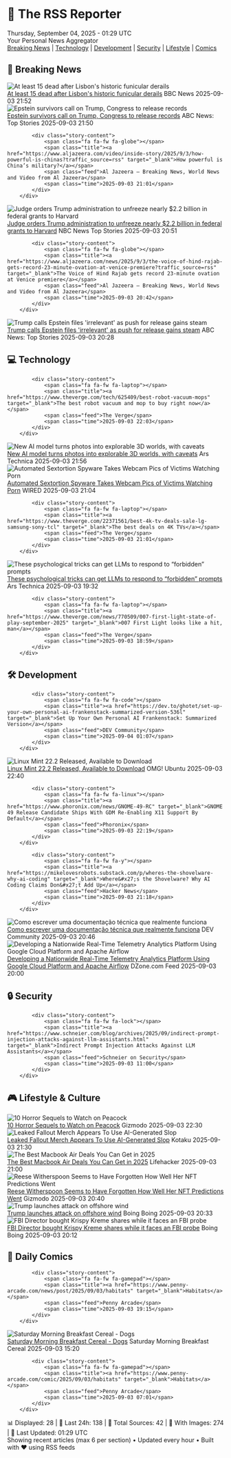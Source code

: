 <!-- Processing 54 RSS feeds at 2025-09-04 01:28:43 UTC -->
<!-- Processing: Dilbert -->
<!-- Processing: Cyanide & Happiness -->
<!-- Processing: Girl Genius -->
<!-- Processing: CNN Breaking News -->
<!-- Processing: BBC World News -->
<!-- Processing: BBC Breaking News -->
<!-- Processing: CBC News -->
<!-- Error processing https://rss.cbc.ca/lineup/topstories.xml: The read operation timed out -->
<!-- Processing: Guardian World News -->
<!-- Processing: Ars Technica -->
<!-- Processing: WIRED -->
<!-- Processing: Slashdot -->
<!-- Processing: Dev.to -->
<!-- Processing: StackOverflow Blog -->
<!-- Processing: Phoronix Linux News -->
<!-- Processing: It's FOSS -->
<!-- Processing: DistroWatch -->
<!-- Processing: Linux.com -->
<!-- Processing: Red Hat Blog -->
<!-- Processing: Ubuntu Blog -->
<!-- Processing: GitLab Blog -->
<!-- Processing: DZone -->
<!-- Processing: Lifehacker -->
<!-- Processing: Kotaku -->
<!-- Processing: Boing Boing -->
<!-- Processing: Schneier on Security -->
<!-- Generated 2 new posts out of 25 feeds processed -->
<div class="newspaper-header">
    <h1 class="newspaper-title">📰 The RSS Reporter</h1>
    <div class="newspaper-date">Thursday, September 04, 2025 - 01:29 UTC</div>
    <div class="newspaper-subtitle">Your Personal News Aggregator</div>
</div>

<div class="newspaper-nav">
    <a href="#breaking">Breaking News</a> |
    <a href="#tech">Technology</a> |
    <a href="#dev">Development</a> |
    <a href="#security">Security</a> |
    <a href="#lifestyle">Lifestyle</a> |
    <a href="#webcomics">Comics</a>
</div>

<div class="news-section breaking-news" id="breaking">
<h2 class="section-header">🚨 Breaking News</h2>
<div class="stories-container">
<div class="story">
            <img src="https://ichef.bbci.co.uk/ace/standard/240/cpsprodpb/7884/live/2428b480-8903-11f0-9cf6-cbf3e73ce2b9.jpg" alt="At least 15 dead after Lisbon&#x27;s historic funicular derails" class="story-image" loading="lazy" onerror="this.style.display='none'">
            <div class="story-content">
                <span class="fa fa-fw fa-earth-americas"></span>
                <span class="title"><a href="https://www.bbc.com/news/articles/c1jzlgj915no?at_medium=RSS&at_campaign=rss" target="_blank">At least 15 dead after Lisbon&#x27;s historic funicular derails</a></span>
                <span class="feed">BBC News</span>
                <span class="time">2025-09-03 21:52</span>
            </div>
        </div>
<div class="story">
            <img src="https://s.abcnews.com/images/US/davis-epstein-1-abc-gmh-250903_1756921206237_hpMain_4x3t_384.jpg" alt="Epstein survivors call on Trump, Congress to release records" class="story-image" loading="lazy" onerror="this.style.display='none'">
            <div class="story-content">
                <span class="fa fa-fw fa-tv"></span>
                <span class="title"><a href="https://abcnews.go.com/US/power-transparent-epstein-survivors-call-trump-congress-release/story?id=125221825" target="_blank">Epstein survivors call on Trump, Congress to release records</a></span>
                <span class="feed">ABC News: Top Stories</span>
                <span class="time">2025-09-03 21:50</span>
            </div>
        </div>
<div class="story">
            
            <div class="story-content">
                <span class="fa fa-fw fa-globe"></span>
                <span class="title"><a href="https://www.aljazeera.com/video/inside-story/2025/9/3/how-powerful-is-chinas?traffic_source=rss" target="_blank">How powerful is China’s military?</a></span>
                <span class="feed">Al Jazeera – Breaking News, World News and Video from Al Jazeera</span>
                <span class="time">2025-09-03 21:01</span>
            </div>
        </div>
<div class="story">
            <img src="https://media-cldnry.s-nbcnews.com/image/upload/t_fit_1500w/rockcms/2025-05/250502-harvard-university-mn-0830-e53159.jpg" alt="Judge orders Trump administration to unfreeze nearly $2.2 billion in federal grants to Harvard" class="story-image" loading="lazy" onerror="this.style.display='none'">
            <div class="story-content">
                <span class="fa fa-fw fa-broadcast-tower"></span>
                <span class="title"><a href="https://www.nbcnews.com/news/us-news/judge-orders-trump-administration-unfreeze-nearly-22-billion-federal-g-rcna228926" target="_blank">Judge orders Trump administration to unfreeze nearly $2.2 billion in federal grants to Harvard</a></span>
                <span class="feed">NBC News Top Stories</span>
                <span class="time">2025-09-03 20:51</span>
            </div>
        </div>
<div class="story">
            
            <div class="story-content">
                <span class="fa fa-fw fa-globe"></span>
                <span class="title"><a href="https://www.aljazeera.com/news/2025/9/3/the-voice-of-hind-rajab-gets-record-23-minute-ovation-at-venice-premiere?traffic_source=rss" target="_blank">The Voice of Hind Rajab gets record 23-minute ovation at Venice premiere</a></span>
                <span class="feed">Al Jazeera – Breaking News, World News and Video from Al Jazeera</span>
                <span class="time">2025-09-03 20:42</span>
            </div>
        </div>
<div class="story">
            <img src="https://s.abcnews.com/images/Politics/trump-nawrocki-08-gty-jef-250903_1756915869799_hpMain_4x3t_384.jpg" alt="Trump calls Epstein files &#x27;irrelevant&#x27; as push for release gains steam" class="story-image" loading="lazy" onerror="this.style.display='none'">
            <div class="story-content">
                <span class="fa fa-fw fa-tv"></span>
                <span class="title"><a href="https://abcnews.go.com/Politics/trump-calls-epstein-files-irrelevant-push-release-gains/story?id=125225706" target="_blank">Trump calls Epstein files &#x27;irrelevant&#x27; as push for release gains steam</a></span>
                <span class="feed">ABC News: Top Stories</span>
                <span class="time">2025-09-03 20:28</span>
            </div>
        </div>
</div>
</div>
<div class="news-section tech-news" id="tech">
<h2 class="section-header">💻 Technology</h2>
<div class="stories-container">
<div class="story">
            
            <div class="story-content">
                <span class="fa fa-fw fa-laptop"></span>
                <span class="title"><a href="https://www.theverge.com/tech/625409/best-robot-vacuum-mops" target="_blank">The best robot vacuum and mop to buy right now</a></span>
                <span class="feed">The Verge</span>
                <span class="time">2025-09-03 22:03</span>
            </div>
        </div>
<div class="story">
            <img src="https://cdn.arstechnica.net/wp-content/uploads/2025/09/voyager_screenshot-500x500.jpg" alt="New AI model turns photos into explorable 3D worlds, with caveats" class="story-image" loading="lazy" onerror="this.style.display='none'">
            <div class="story-content">
                <span class="fa fa-fw fa-cog"></span>
                <span class="title"><a href="https://arstechnica.com/ai/2025/09/new-ai-model-turns-photos-into-explorable-3d-worlds-with-caveats/" target="_blank">New AI model turns photos into explorable 3D worlds, with caveats</a></span>
                <span class="feed">Ars Technica</span>
                <span class="time">2025-09-03 21:56</span>
            </div>
        </div>
<div class="story">
            <img src="https://media.wired.com/photos/68b89a36c384e6e28053db52/master/pass/porn-malware-sec-5988-040947.jpg" alt="Automated Sextortion Spyware Takes Webcam Pics of Victims Watching Porn" class="story-image" loading="lazy" onerror="this.style.display='none'">
            <div class="story-content">
                <span class="fa fa-fw fa-bolt"></span>
                <span class="title"><a href="https://www.wired.com/story/stealerium-infostealer-porn-sextortion/" target="_blank">Automated Sextortion Spyware Takes Webcam Pics of Victims Watching Porn</a></span>
                <span class="feed">WIRED</span>
                <span class="time">2025-09-03 21:04</span>
            </div>
        </div>
<div class="story">
            
            <div class="story-content">
                <span class="fa fa-fw fa-laptop"></span>
                <span class="title"><a href="https://www.theverge.com/22371561/best-4k-tv-deals-sale-lg-samsung-sony-tcl" target="_blank">The best deals on 4K TVs</a></span>
                <span class="feed">The Verge</span>
                <span class="time">2025-09-03 21:01</span>
            </div>
        </div>
<div class="story">
            <img src="https://cdn.arstechnica.net/wp-content/uploads/2025/09/GettyImages-1196287382-500x500.jpg" alt="These psychological tricks can get LLMs to respond to “forbidden” prompts" class="story-image" loading="lazy" onerror="this.style.display='none'">
            <div class="story-content">
                <span class="fa fa-fw fa-cog"></span>
                <span class="title"><a href="https://arstechnica.com/science/2025/09/these-psychological-tricks-can-get-llms-to-respond-to-forbidden-prompts/" target="_blank">These psychological tricks can get LLMs to respond to “forbidden” prompts</a></span>
                <span class="feed">Ars Technica</span>
                <span class="time">2025-09-03 19:32</span>
            </div>
        </div>
<div class="story">
            
            <div class="story-content">
                <span class="fa fa-fw fa-laptop"></span>
                <span class="title"><a href="https://www.theverge.com/news/770509/007-first-light-state-of-play-september-2025" target="_blank">007 First Light looks like a hit, man</a></span>
                <span class="feed">The Verge</span>
                <span class="time">2025-09-03 18:59</span>
            </div>
        </div>
</div>
</div>
<div class="news-section dev-news" id="dev">
<h2 class="section-header">🛠️ Development</h2>
<div class="stories-container">
<div class="story">
            
            <div class="story-content">
                <span class="fa fa-fw fa-code"></span>
                <span class="title"><a href="https://dev.to/ghotet/set-up-your-own-personal-ai-frankenstack-summarized-version-536l" target="_blank">Set Up Your Own Personal AI Frankenstack: Summarized Version</a></span>
                <span class="feed">DEV Community</span>
                <span class="time">2025-09-04 01:07</span>
            </div>
        </div>
<div class="story">
            <img src="https://i0.wp.com/www.omgubuntu.co.uk/wp-content/uploads/2025/09/Linux-Mint-22.2.jpg?resize=406%2C232&amp;ssl=1" alt="Linux Mint 22.2 Released, Available to Download" class="story-image" loading="lazy" onerror="this.style.display='none'">
            <div class="story-content">
                <span class="fa fa-fw fa-ubuntu"></span>
                <span class="title"><a href="https://www.omgubuntu.co.uk/2025/09/linux-mint-22-2-released-new-features" target="_blank">Linux Mint 22.2 Released, Available to Download</a></span>
                <span class="feed">OMG! Ubuntu</span>
                <span class="time">2025-09-03 22:40</span>
            </div>
        </div>
<div class="story">
            
            <div class="story-content">
                <span class="fa fa-fw fa-linux"></span>
                <span class="title"><a href="https://www.phoronix.com/news/GNOME-49-RC" target="_blank">GNOME 49 Release Candidate Ships With GDM Re-Enabling X11 Support By Default</a></span>
                <span class="feed">Phoronix</span>
                <span class="time">2025-09-03 22:19</span>
            </div>
        </div>
<div class="story">
            
            <div class="story-content">
                <span class="fa fa-fw fa-y"></span>
                <span class="title"><a href="https://mikelovesrobots.substack.com/p/wheres-the-shovelware-why-ai-coding" target="_blank">Where&#x27;s the Shovelware? Why AI Coding Claims Don&#x27;t Add Up</a></span>
                <span class="feed">Hacker News</span>
                <span class="time">2025-09-03 21:18</span>
            </div>
        </div>
<div class="story">
            <img src="https://media2.dev.to/dynamic/image/width=800%2Cheight=%2Cfit=scale-down%2Cgravity=auto%2Cformat=auto/https%3A%2F%2Fdev-to-uploads.s3.amazonaws.com%2Fuploads%2Farticles%2Ftjy4mm37xptdfot38ulg.png" alt="Como escrever uma documentação técnica que realmente funciona" class="story-image" loading="lazy" onerror="this.style.display='none'">
            <div class="story-content">
                <span class="fa fa-fw fa-code"></span>
                <span class="title"><a href="https://dev.to/pripoliveira50/como-escrever-uma-documentacao-tecnica-que-realmente-funciona-h1" target="_blank">Como escrever uma documentação técnica que realmente funciona</a></span>
                <span class="feed">DEV Community</span>
                <span class="time">2025-09-03 20:46</span>
            </div>
        </div>
<div class="story">
            <img src="https://dz2cdn1.dzone.com/thumbnail?fid=18594013&w=600" alt="Developing a Nationwide Real-Time Telemetry Analytics Platform Using Google Cloud Platform and Apache Airflow" class="story-image" loading="lazy" onerror="this.style.display='none'">
            <div class="story-content">
                <span class="fa fa-fw fa-newspaper"></span>
                <span class="title"><a href="https://dzone.com/articles/real-time-telemetry-gcp-airflow" target="_blank">Developing a Nationwide Real-Time Telemetry Analytics Platform Using Google Cloud Platform and Apache Airflow</a></span>
                <span class="feed">DZone.com Feed</span>
                <span class="time">2025-09-03 20:00</span>
            </div>
        </div>
</div>
</div>
<div class="news-section security-news" id="security">
<h2 class="section-header">🔒 Security</h2>
<div class="stories-container">
<div class="story">
            
            <div class="story-content">
                <span class="fa fa-fw fa-lock"></span>
                <span class="title"><a href="https://www.schneier.com/blog/archives/2025/09/indirect-prompt-injection-attacks-against-llm-assistants.html" target="_blank">Indirect Prompt Injection Attacks Against LLM Assistants</a></span>
                <span class="feed">Schneier on Security</span>
                <span class="time">2025-09-03 11:00</span>
            </div>
        </div>
</div>
</div>
<div class="news-section lifestyle-news" id="lifestyle">
<h2 class="section-header">🎮 Lifestyle & Culture</h2>
<div class="stories-container">
<div class="story">
            <img src="https://gizmodo.com/app/uploads/2025/09/artandsienna.jpg" alt="10 Horror Sequels to Watch on Peacock" class="story-image" loading="lazy" onerror="this.style.display='none'">
            <div class="story-content">
                <span class="fa fa-fw fa-computer"></span>
                <span class="title"><a href="https://gizmodo.com/10-horror-sequels-to-watch-on-peacock-2000652078" target="_blank">10 Horror Sequels to Watch on Peacock</a></span>
                <span class="feed">Gizmodo</span>
                <span class="time">2025-09-03 22:30</span>
            </div>
        </div>
<div class="story">
            <img src="https://kotaku.com/app/uploads/2025/09/falloutai.jpg" alt="Leaked Fallout Merch Appears To Use AI-Generated Slop" class="story-image" loading="lazy" onerror="this.style.display='none'">
            <div class="story-content">
                <span class="fa fa-fw fa-gamepad"></span>
                <span class="title"><a href="https://kotaku.com/leaked-fallout-merch-ai-art-target-hot-sauce-bethesda-2000622731" target="_blank">Leaked Fallout Merch Appears To Use AI-Generated Slop</a></span>
                <span class="feed">Kotaku</span>
                <span class="time">2025-09-03 21:30</span>
            </div>
        </div>
<div class="story">
            <img src="https://lifehacker.com/imagery/articles/01HRWJHQMADEADSWPAB7Z7G7JW/hero-image.png" alt="The Best Macbook Air Deals You Can Get in 2025" class="story-image" loading="lazy" onerror="this.style.display='none'">
            <div class="story-content">
                <span class="fa fa-fw fa-life-ring"></span>
                <span class="title"><a href="https://lifehacker.com/tech/best-macbook-air-deals?utm_medium=RSS" target="_blank">The Best Macbook Air Deals You Can Get in 2025</a></span>
                <span class="feed">Lifehacker</span>
                <span class="time">2025-09-03 21:00</span>
            </div>
        </div>
<div class="story">
            <img src="https://gizmodo.com/app/uploads/2024/03/914d7ecd1b21baf0b03440017c7e5f03.jpg" alt="Reese Witherspoon Seems to Have Forgotten How Well Her NFT Predictions Went" class="story-image" loading="lazy" onerror="this.style.display='none'">
            <div class="story-content">
                <span class="fa fa-fw fa-computer"></span>
                <span class="title"><a href="https://gizmodo.com/reese-witherspoon-seems-to-have-forgotten-how-well-her-nft-predictions-went-2000653047" target="_blank">Reese Witherspoon Seems to Have Forgotten How Well Her NFT Predictions Went</a></span>
                <span class="feed">Gizmodo</span>
                <span class="time">2025-09-03 20:40</span>
            </div>
        </div>
<div class="story">
            <img src="https://i0.wp.com/boingboing.net/wp-content/uploads/2022/04/turbine.jpeg?fit=1500%2C843&amp;quality=60&amp;ssl=1" alt="Trump launches attack on offshore wind" class="story-image" loading="lazy" onerror="this.style.display='none'">
            <div class="story-content">
                <span class="fa fa-fw fa-arrow-right"></span>
                <span class="title"><a href="https://boingboing.net/2025/09/03/trump-launches-attack-on-offshore-wind.html" target="_blank">Trump launches attack on offshore wind</a></span>
                <span class="feed">Boing Boing</span>
                <span class="time">2025-09-03 20:33</span>
            </div>
        </div>
<div class="story">
            <img src="https://i0.wp.com/boingboing.net/wp-content/uploads/2025/07/Kash_Patel_52588173144.jpg?fit=1200%2C800&amp;quality=60&amp;ssl=1" alt="FBI Director bought Krispy Kreme shares while it faces an FBI probe" class="story-image" loading="lazy" onerror="this.style.display='none'">
            <div class="story-content">
                <span class="fa fa-fw fa-arrow-right"></span>
                <span class="title"><a href="https://boingboing.net/2025/09/03/krispy-kreme-data-breach.html" target="_blank">FBI Director bought Krispy Kreme shares while it faces an FBI probe</a></span>
                <span class="feed">Boing Boing</span>
                <span class="time">2025-09-03 20:12</span>
            </div>
        </div>
</div>
</div>
<div class="news-section webcomics-section" id="webcomics">
<h2 class="section-header">🎨 Daily Comics</h2>
<div class="stories-container">
<div class="story">
            
            <div class="story-content">
                <span class="fa fa-fw fa-gamepad"></span>
                <span class="title"><a href="https://www.penny-arcade.com/news/post/2025/09/03/habitats" target="_blank">Habitats</a></span>
                <span class="feed">Penny Arcade</span>
                <span class="time">2025-09-03 19:15</span>
            </div>
        </div>
<div class="story">
            <img src="https://www.smbc-comics.com/comics/1756846922-20250903 (1).png" alt="Saturday Morning Breakfast Cereal - Dogs" class="story-image" loading="lazy" onerror="this.style.display='none'">
            <div class="story-content">
                <span class="fa fa-fw fa-smile"></span>
                <span class="title"><a href="https://www.smbc-comics.com/comic/dogs-4" target="_blank">Saturday Morning Breakfast Cereal - Dogs</a></span>
                <span class="feed">Saturday Morning Breakfast Cereal</span>
                <span class="time">2025-09-03 15:20</span>
            </div>
        </div>
<div class="story">
            
            <div class="story-content">
                <span class="fa fa-fw fa-gamepad"></span>
                <span class="title"><a href="https://www.penny-arcade.com/comic/2025/09/03/habitats" target="_blank">Habitats</a></span>
                <span class="feed">Penny Arcade</span>
                <span class="time">2025-09-03 07:01</span>
            </div>
        </div>
</div>
</div>

<div class="newspaper-footer">
    <div class="stats">
        📊 Displayed: 28 | 📅 Last 24h: 138 | 📡 Total Sources: 42 | 📸 With Images: 274 |
        🔄 Last Updated: 01:29 UTC
    </div>
    <div class="footer-note">
        Showing recent articles (max 6 per section) • Updated every hour • Built with ❤️ using RSS feeds
    </div>
</div>
